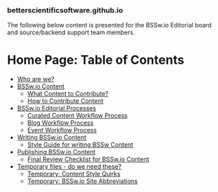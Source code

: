 ### betterscientificsoftware.github.io

The following below content is presented for the BSSw.io Editorial
board and source/backend support team members.

Home Page: Table of Contents
============================

<!--ts-->
   * [Who are we?](Documentation/WhoAreWe.md)
   * [BSSw.io Content](#README.md)
     - [What Content to Contribute?](WhatToContribute.md)
     - [How to Contribute Content](HowToContribute.md)  
   * [BSSw.io Editorial Processes](#README.md)
     - [Curated Content Workflow Process](Site/CuratedContentEditorialWorkflow.md)
     - [Blog Workflow Process]()
     - [Event Workflow Process]()
   * [Writing BSSw.io Content](#README.md)
     - [Style Guide for writing BSSw Content](Documentation/ContentStyleGuide.md)
   * [Publishing BSSw.io Content](#README.md)
     - [Final Review Checklist for BSSw.io Content](Documentation/ContentReviewchecklist.md)
   * [Temporary files - do we need these?]()
     - [Temporary: Content Style Quirks](Documentation/StyleQuirks.md)
     - [Temporary: BSSw.io Site Abbreviations](Documentation/Abbreviations.md)	

<!--te-->


<!---
Publish: no
---!>

